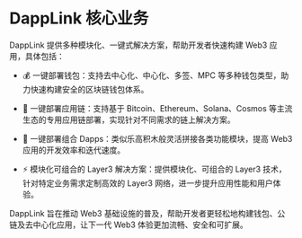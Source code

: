 # DappLink 核心业务

DappLink 提供多种模块化、一键式解决方案，帮助开发者快速构建 Web3 应用，具体包括：

- 💰 一键部署钱包：支持去中心化、中心化、多签、MPC 等多种钱包类型，助力快速构建安全的区块链钱包体系。

- 🔗 一键部署应用链：支持基于 Bitcoin、Ethereum、Solana、Cosmos 等主流生态的专用应用链部署，实现针对不同需求的链上解决方案。

- 🚀 一键部署组合 Dapps：类似乐高积木般灵活拼接各类功能模块，提高 Web3 应用的开发效率和迭代速度。

- ⚡️ 模块化可组合的 Layer3 解决方案：提供模块化、可组合的 Layer3 技术，针对特定业务需求定制高效的 Layer3 网络，进一步提升应用性能和用户体验。

DappLink 旨在推动 Web3 基础设施的普及，帮助开发者更轻松地构建钱包、公链及去中心化应用，让下一代 Web3 体验更加流畅、安全和可扩展。
